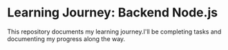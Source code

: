 # Learning Journey: Backend Node.js 
This repository documents my learning journey.I'll be completing tasks and documenting my progress along the way.
